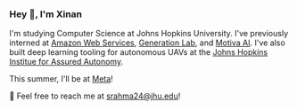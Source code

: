 ### Hey 👋, I'm Xinan

I'm studying Computer Science at Johns Hopkins University. I've previously interned at [Amazon Web Services](https://aws.amazon.com/?nc2=h_lg), [Generation Lab](https://www.generationlab.org/), and [Motiva AI](https://www.motiva.ai/). I've also built deep learning tooling for autonomous UAVs at the [Johns Hopkins Institue for Assured Autonomy](https://iaa.jhu.edu/). 

This summer, I'll be at [Meta](https://www.meta.com/)!

📧 Feel free to reach me at srahma24@jhu.edu!
